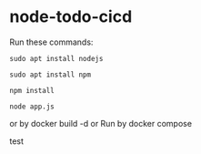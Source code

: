 # node-todo-cicd

Run these commands:


`sudo apt install nodejs`


`sudo apt install npm`


`npm install`

`node app.js`

or by docker build -d 
or Run by docker compose

test

